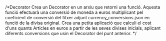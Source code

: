 /*Decorator
Crea un Decorator en un arxiu que retorni una funció. Aquesta funció efectuarà una conversió de moneda a euros 
multiplicant pel coeficient de conversió del fitxer adjunt currency_conversions.json en funció de la divisa original.
Crea una petita aplicació que calculi el cost d'uns quants Articles en euros a partir de les seves divises inicials, 
aplicant diferents conversions que usin el Decorator del punt anterior. */